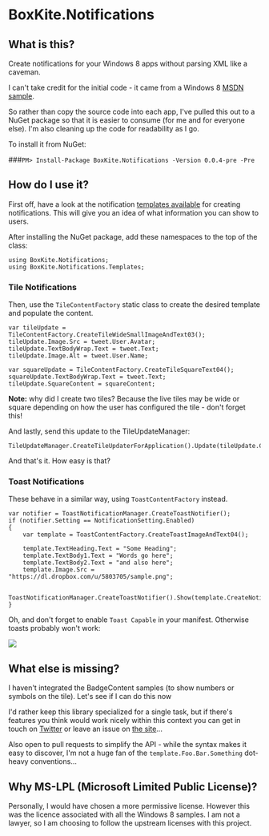 BoxKite.Notifications
===============

## What is this?

Create notifications for your Windows 8 apps without parsing XML like a caveman.

I can't take credit for the initial code - it came from a Windows 8 [MSDN sample](http://code.msdn.microsoft.com/windowsapps/Toast-notifications-sample-52eeba29/).

So rather than copy the source code into each app, I've pulled this out to a NuGet package so that it is easier to consume (for me and for everyone else). I'm also cleaning up the code for readability as I go.

To install it from NuGet:

###`PM> Install-Package BoxKite.Notifications -Version 0.0.4-pre -Pre`

## How do I use it?

First off, have a look at the notification [templates available](http://msdn.microsoft.com/en-us/library/windows/apps/hh761491.aspx) for creating notifications. This will give you an idea of what information you can show to users. 

After installing the NuGet package, add these namespaces to the top of the class:

    using BoxKite.Notifications;
    using BoxKite.Notifications.Templates;

### Tile Notifications

Then, use the `TileContentFactory` static class to create the desired template and populate the content.

    var tileUpdate = TileContentFactory.CreateTileWideSmallImageAndText03();
    tileUpdate.Image.Src = tweet.User.Avatar;
    tileUpdate.TextBodyWrap.Text = tweet.Text;
    tileUpdate.Image.Alt = tweet.User.Name;

    var squareUpdate = TileContentFactory.CreateTileSquareText04();
    squareUpdate.TextBodyWrap.Text = tweet.Text;
    tileUpdate.SquareContent = squareContent;

**Note:** why did I create two tiles? Because the live tiles may be wide or square depending on how the user has configured the tile - don't forget this!

And lastly, send this update to the TileUpdateManager:

    TileUpdateManager.CreateTileUpdaterForApplication().Update(tileUpdate.CreateNotification()); 
  
And that's it. How easy is that?

### Toast Notifications

These behave in a similar way, using `ToastContentFactory` instead.

    var notifier = ToastNotificationManager.CreateToastNotifier();
    if (notifier.Setting == NotificationSetting.Enabled)
    {
        var template = ToastContentFactory.CreateToastImageAndText04();

        template.TextHeading.Text = "Some Heading";
        template.TextBody1.Text = "Words go here";
        template.TextBody2.Text = "and also here";
        template.Image.Src = "https://dl.dropbox.com/u/5803705/sample.png";

        ToastNotificationManager.CreateToastNotifier().Show(template.CreateNotification());    
    }

Oh, and don't forget to enable `Toast Capable` in your manifest. Otherwise toasts probably won't work:

![](https://dl.dropboxusercontent.com/u/5803705/boxkite-notifications-enable-it.png)

## What else is missing?

I haven't integrated the BadgeContent samples (to show numbers or symbols on the tile). Let's see if I can do this now

I'd rather keep this library specialized for a single task, but if there's features you think would work nicely within this context you can get in touch on [Twitter](http://twitter.com/shiftkey) or leave an issue on [the site](https://github.com/shiftkey/BoxKite.Notifications/issues)...

Also open to pull requests to simplify the API - while the syntax makes it easy to discover, I'm not a huge fan of the `template.Foo.Bar.Something` dot-heavy conventions...

## Why MS-LPL (Microsoft Limited Public License)?

Personally, I would have chosen a more permissive license. However this was the licence associated with all the Windows 8 samples. I am not a lawyer, so I am choosing to follow the upstream licenses with this project.
